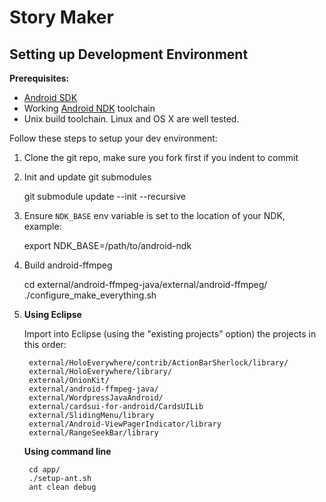 Story Maker
=====

## Setting up Development Environment

**Prerequisites:**

* [Android SDK](https://developer.android.com/sdk/installing/index.html)
* Working [Android NDK](https://developer.android.com/tools/sdk/ndk/index.html) toolchain
* Unix build toolchain.  Linux and OS X are well tested.

Follow these steps to setup your dev environment:

1. Clone the git repo, make sure you fork first if you indent to commit

2. Init and update git submodules

    git submodule update --init --recursive

3. Ensure `NDK_BASE` env variable is set to the location of your NDK, example:

    export NDK_BASE=/path/to/android-ndk

4. Build android-ffmpeg

    cd external/android-ffmpeg-java/external/android-ffmpeg/
    ./configure_make_everything.sh

7. **Using Eclipse**

    Import into Eclipse (using the "existing projects" option) the projects in this order:

        external/HoloEverywhere/contrib/ActionBarSherlock/library/
        external/HoloEverywhere/library/
        external/OnionKit/
        external/android-ffmpeg-java/
        external/WordpressJavaAndroid/
        external/cardsui-for-android/CardsUILib
        external/SlidingMenu/library
        external/Android-ViewPagerIndicator/library
        external/RangeSeekBar/library


   **Using command line**

        cd app/
        ./setup-ant.sh
        ant clean debug

